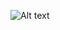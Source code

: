 ![Alt text](https://codeship.com/projects/228634b0-f328-0134-6627-229b5f57124a/status?branch=master)
